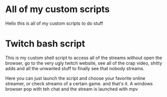 # All of my custom scripts

  Hello this is all of my custom scripts to do stuff

# Twitch bash script

  This is my custom shell script to access all of the streams without open the browser, go to the very ugly twitch website, see all of the crap video, shitty adds and all the unwanted stuff to finally see that nobody streams.

  Here you can just launch the script and choose your favorite online streamer, or check streams of a certain game. and that's it. A windows browser pop with teh chat and the stream is launched with mpv